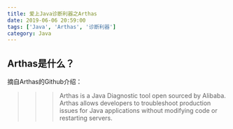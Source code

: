```yaml
---
title: 爱上Java诊断利器之Arthas
date: 2019-06-06 20:59:00
tags: ['Java', 'Arthas', '诊断利器']
category: Java
---
```


## Arthas是什么？

摘自Arthas的Github介绍：
>>> Arthas is a Java Diagnostic tool open sourced by Alibaba.
>>> Arthas allows developers to troubleshoot production issues for Java applications without modifying code or restarting servers.
